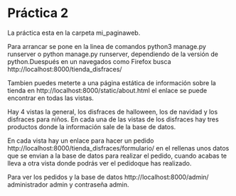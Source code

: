 # Práctica 2
La práctica esta en la carpeta mi_paginaweb.

Para arrancar se pone en la linea de comandos python3 manage.py runserver o python manage.py runserver, dependiendo de la versión de python.Duespués en un navegados como Firefox busca http://localhost:8000/tienda_disfraces/

Tambien puedes meterte a una página estática de información sobre la tienda en http://localhost:8000/static/about.html el enlace se puede encontrar en todas las vistas.

Hay 4 vistas la general, los disfraces de halloween, los de navidad y los disfraces para niños. En cada una de las vistas de los disfraces hay tres productos donde la información sale de la base de datos.

En cada vista hay un enlace para hacer un pedido http://localhost:8000/tienda_disfraces/formulario/ en el rellenas unos datos que se envian a la base de datos para realizar el pedido, cuando acabas te lleva a otra vista donde podrás ver el pedidoque has realizado.

Para ver los pedidos y la base de datos http://localhost:8000/admin/ administrador admin y contraseña admin.
